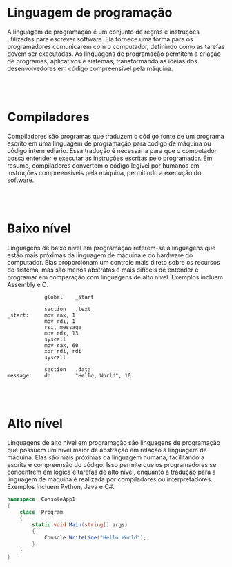 # Linguagem de programação

A linguagem de programação é um conjunto de regras e instruções utilizadas para escrever software. Ela fornece uma forma para os programadores comunicarem com o computador, definindo como as tarefas devem ser executadas. As linguagens de programação permitem a criação de programas, aplicativos e sistemas, transformando as ideias dos desenvolvedores em código compreensível pela máquina.

<br><br>

# Compiladores

Compiladores são programas que traduzem o código fonte de um programa escrito em uma linguagem de programação para código de máquina ou código intermediário. Essa tradução é necessária para que o computador possa entender e executar as instruções escritas pelo programador. Em resumo, compiladores convertem o código legível por humanos em instruções compreensíveis pela máquina, permitindo a execução do software.

<br><br>

# Baixo nível

Linguagens de baixo nível em programação referem-se a linguagens que estão mais próximas da linguagem de máquina e do hardware do computador. Elas proporcionam um controle mais direto sobre os recursos do sistema, mas são menos abstratas e mais difíceis de entender e programar em comparação com linguagens de alto nível. Exemplos incluem Assembly e C.
```assembly
			global    _start

		    section   .text
_start:   	mov rax, 1
			mov rdi, 1
			rsi, message
			mov rdx, 13
			syscall
			mov rax, 60
			xor rdi, rdi
			syscall

			section   .data
message:	db        "Hello, World", 10
```

<br><br>

# Alto nível

Linguagens de alto nível em programação são linguagens de programação que possuem um nível maior de abstração em relação à linguagem de máquina. Elas são mais próximas da linguagem humana, facilitando a escrita e compreensão do código. Isso permite que os programadores se concentrem em lógica e tarefas de alto nível, enquanto a tradução para a linguagem de máquina é realizada por compiladores ou interpretadores. Exemplos incluem Python, Java e C#.
```csharp
namespace  ConsoleApp1
{
	class  Program
	{
		static void Main(string[] args)
		{
			Console.WriteLine("Hello World");
		}
	}
}
```